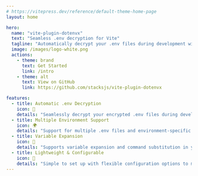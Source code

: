 ```yaml
---
# https://vitepress.dev/reference/default-theme-home-page
layout: home

hero:
  name: "vite-plugin-dotenvx"
  text: "Seamless .env decryption for Vite"
  tagline: "Automatically decrypt your .env files during development with dotenvx integration"
  image: /images/logo-white.png
  actions:
    - theme: brand
      text: Get Started
      link: /intro
    - theme: alt
      text: View on GitHub
      link: https://github.com/stacksjs/vite-plugin-dotenvx

features:
  - title: Automatic .env Decryption
    icon: 🔐
    details: "Seamlessly decrypt your encrypted .env files during development."
  - title: Multiple Environment Support
    icon: 🌍
    details: "Support for multiple .env files and environment-specific configurations."
  - title: Variable Expansion
    icon: 🔄
    details: "Supports variable expansion and command substitution in your .env files."
  - title: Lightweight & Configurable
    icon: 🚀
    details: "Simple to set up with flexible configuration options to meet your needs."
---
```


<Home />
